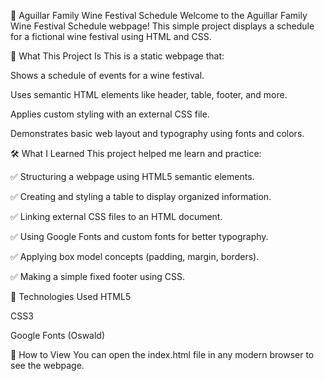 🍷 Aguillar Family Wine Festival Schedule
Welcome to the Aguillar Family Wine Festival Schedule webpage! This simple project displays a schedule for a fictional wine festival using HTML and CSS.

🧾 What This Project Is
This is a static webpage that:

Shows a schedule of events for a wine festival.

Uses semantic HTML elements like header, table, footer, and more.

Applies custom styling with an external CSS file.

Demonstrates basic web layout and typography using fonts and colors.

🛠️ What I Learned
This project helped me learn and practice:

✅ Structuring a webpage using HTML5 semantic elements.

✅ Creating and styling a table to display organized information.

✅ Linking external CSS files to an HTML document.

✅ Using Google Fonts and custom fonts for better typography.

✅ Applying box model concepts (padding, margin, borders).

✅ Making a simple fixed footer using CSS.

🧰 Technologies Used
HTML5

CSS3

Google Fonts (Oswald)

📁 How to View
You can open the index.html file in any modern browser to see the webpage.
